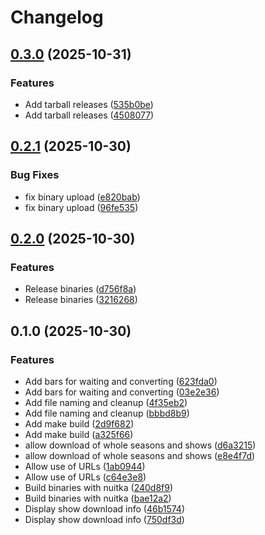 # Changelog

## [0.3.0](https://github.com/liger1978/pget_iplayer/compare/v0.2.1...v0.3.0) (2025-10-31)


### Features

* Add tarball releases ([535b0be](https://github.com/liger1978/pget_iplayer/commit/535b0be97548d192b44508b8624e0dcf9ef59656))
* Add tarball releases ([4508077](https://github.com/liger1978/pget_iplayer/commit/45080779c7c0c4a744098966a19ab10dfd4d944f))

## [0.2.1](https://github.com/liger1978/pget_iplayer/compare/v0.2.0...v0.2.1) (2025-10-30)


### Bug Fixes

* fix binary upload ([e820bab](https://github.com/liger1978/pget_iplayer/commit/e820babaacef2fcf1c74384e8ee3c4d03f8b631a))
* fix binary upload ([96fe535](https://github.com/liger1978/pget_iplayer/commit/96fe53537d985cb00d76d675d7f31861ad833bec))

## [0.2.0](https://github.com/liger1978/pget_iplayer/compare/v0.1.0...v0.2.0) (2025-10-30)


### Features

* Release binaries ([d756f8a](https://github.com/liger1978/pget_iplayer/commit/d756f8add7a0d47a1eba72ec231acc9b97665a85))
* Release binaries ([3216268](https://github.com/liger1978/pget_iplayer/commit/32162681ad4ab31d3f927cfe2a98875426768531))

## 0.1.0 (2025-10-30)


### Features

* Add bars for waiting and converting ([623fda0](https://github.com/liger1978/pget_iplayer/commit/623fda098aad51d2f02c9fd2c733530c0d03fba0))
* Add bars for waiting and converting ([03e2e36](https://github.com/liger1978/pget_iplayer/commit/03e2e3694fa032d3b89cdc3b0a1efc51e9d53faa))
* Add file naming and cleanup ([4f35eb2](https://github.com/liger1978/pget_iplayer/commit/4f35eb277344fbb4c4566c73ac85085c334f82b6))
* Add file naming and cleanup ([bbbd8b9](https://github.com/liger1978/pget_iplayer/commit/bbbd8b91ae30a897d636f159c3aab7fda3a8e368))
* Add make build ([2d9f682](https://github.com/liger1978/pget_iplayer/commit/2d9f682fe7afed21f31ac5cd7f5b93dbd083f6c8))
* Add make build ([a325f66](https://github.com/liger1978/pget_iplayer/commit/a325f66afffba06891e0d3989b18833e6aea701f))
* allow download of whole seasons and shows ([d6a3215](https://github.com/liger1978/pget_iplayer/commit/d6a32157fc46f3104e835f1beb2a5604b9cd2c0e))
* allow download of whole seasons and shows ([e8e4f7d](https://github.com/liger1978/pget_iplayer/commit/e8e4f7d6786543fcafbc2cedbf8f2cbf0f1b7995))
* Allow use of URLs ([1ab0944](https://github.com/liger1978/pget_iplayer/commit/1ab0944fe1d6a8fda51b5e24b5eba41d4e2b5c0d))
* Allow use of URLs ([c64e3e8](https://github.com/liger1978/pget_iplayer/commit/c64e3e832b5e60a37f129ecf307c9715c563e597))
* Build binaries with nuitka ([240d8f9](https://github.com/liger1978/pget_iplayer/commit/240d8f9ea7f379c2868d135a15d749285f1b5df8))
* Build binaries with nuitka ([bae12a2](https://github.com/liger1978/pget_iplayer/commit/bae12a2891cd22a188a39b29fea25e8db06367c5))
* Display show download info ([46b1574](https://github.com/liger1978/pget_iplayer/commit/46b15741fc436fccd885262444e3f8008d336547))
* Display show download info ([750df3d](https://github.com/liger1978/pget_iplayer/commit/750df3d7adfe7988df6043b5455c0b9b91fdde4c))
